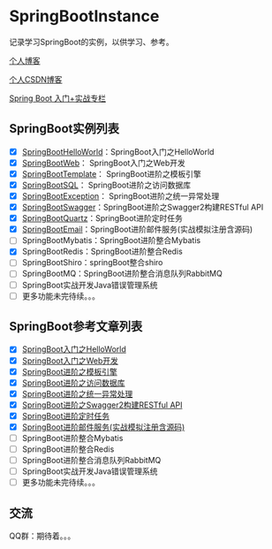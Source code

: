 # SpringBootInstance
记录学习SpringBoot的实例，以供学习、参考。

[个人博客](https://yandongquan.github.io)

[个人CSDN博客](http://blog.csdn.net/wenteryan)

[Spring Boot 入门+实战专栏](http://blog.csdn.net/column/details/15021.html)

## SpringBoot实例列表

* [x] [SpringBootHelloWorld](https://github.com/yandongquan/SpringBootInstance/tree/master/SpringBootHelloWorld)：SpringBoot入门之HelloWorld
* [x] [SpringBootWeb](https://github.com/yandongquan/SpringBootInstance/tree/master/SpringBootWeb)： SpringBoot入门之Web开发
* [x] [SpringBootTemplate](https://github.com/yandongquan/SpringBootInstance/tree/master/SpringBootTemplate)： SpringBoot进阶之模板引擎
* [x] [SpringBootSQL](https://github.com/yandongquan/SpringBootInstance/tree/master/SpringBootSQL)： SpringBoot进阶之访问数据库
* [x] [SpringBootException](https://github.com/yandongquan/SpringBootInstance/tree/master/SpringBootException)： SpringBoot进阶之统一异常处理
* [x] [SpringBootSwagger](https://github.com/yandongquan/SpringBootInstance/tree/master/SpringBootSwagger)：SpringBoot进阶之Swagger2构建RESTful API
* [x] [SpringBootQuartz](https://github.com/yandongquan/SpringBootInstance/tree/master/SpringBootQuartz)：SpringBoot进阶定时任务
* [x] [SpringBootEmail](https://github.com/yandongquan/SpringBootInstance/tree/master/SpringBootEmail)：SpringBoot进阶邮件服务(实战模拟注册含源码)
* [ ] SpringBootMybatis：SpringBoot进阶整合Mybatis
* [x] SpringBootRedis：SpringBoot进阶整合Redis
* [ ] SpringBootShiro：springBoot整合shiro
* [ ] SpringBootMQ：SpringBoot进阶整合消息队列RabbitMQ
* [ ] SpringBoot实战开发Java错误管理系统
* [ ] 更多功能未完待续。。。

## SpringBoot参考文章列表

* [x] [SpringBoot入门之HelloWorld](http://blog.csdn.net/wenteryan/article/details/77748522)
* [x] [SpringBoot入门之Web开发](http://blog.csdn.net/wenteryan/article/details/77833927)
* [x] [SpringBoot进阶之模板引擎](http://blog.csdn.net/wenteryan/article/details/77835809)
* [x] [SpringBoot进阶之访问数据库](http://blog.csdn.net/wenteryan/article/details/77840347)
* [x] [SpringBoot进阶之统一异常处理](http://blog.csdn.net/wenteryan/article/details/77853343)
* [x] [SpringBoot进阶之Swagger2构建RESTful API](http://blog.csdn.net/wenteryan/article/details/78519893)
* [x] [SpringBoot进阶定时任务](http://blog.csdn.net/wenteryan/article/details/)
* [x] [SpringBoot进阶邮件服务(实战模拟注册含源码)](http://blog.csdn.net/wenteryan/article/details/78600865)
* [ ] SpringBoot进阶整合Mybatis
* [ ] SpringBoot进阶整合Redis
* [ ] SpringBoot进阶整合消息队列RabbitMQ
* [ ] SpringBoot实战开发Java错误管理系统
* [ ] 更多功能未完待续。。。

## 交流

QQ群：期待着。。。